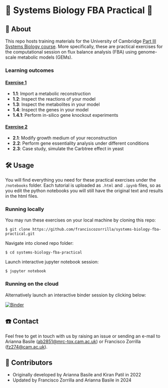 # 🦠 Systems Biology FBA Practical 🧬

## 📜 About

This repo hosts training materials for the University of Cambridge [Part III Systems Biology course](https://www.sysbiol.cam.ac.uk/Part%20III). More specifically, these are practical exercises for the computational session on flux balance analysis (FBA) using genome-scale metabolic models (GEMs).

### Learning outcomes

#### [Exercise 1](https://github.com/franciscozorrilla/systems-biology-fba-practical/blob/main/notebooks/1_fba.ipynb)
- **1.1**: Import a metabolic reconstruction
- **1.2**: Inspect the reactions of your model
- **1.3**: Inspect the metabolites in your model
- **1.4**: Inspect the genes in your model
- **1.4.1**: Perform in-silico gene knockout experiments

#### [Exercise 2](https://github.com/franciscozorrilla/systems-biology-fba-practical/blob/main/notebooks/2_fba.ipynb)
- **2.1**: Modify growth medium of your reconstruction
- **2.2**: Perform gene essentiality analysis under different conditions
- **2.3**: Case study, simulate the Carbtree effect in yeast

## 🛠️ Usage

You will find everything you need for these practical exercises under the `/notebooks` folder. Each tutorial is uploaded as `.html` and `.ipynb` files, so as you edit the python notebooks you will still have the original text and results in the html files. 

### Running locally

You may run these exercises on your local machine by cloning this repo:

```
$ git clone https://github.com/franciscozorrilla/systems-biology-fba-practical.git
```

Navigate into cloned repo folder:

```
$ cd systems-biology-fba-practical
```

Launch interactive jupyter notebook session:

```
$ jupyter notebook
```

### Running on the cloud 

Alternatively launch an interactive binder session by clicking below:

[![Binder](https://mybinder.org/badge_logo.svg)](https://mybinder.org/v2/gh/franciscozorrilla/systems-biology-fba-practical/HEAD)

## ☎️ Contact

Feel free to get in touch with us by raising an issue or sending an e-mail to Arianna Basile (ab2851@mrc-tox.cam.ac.uk) or Francisco Zorrilla (fz274@cam.ac.uk).

## 👷 Contributors

* Originally developed by Arianna Basile and Kiran Patil in 2022
* Updated by Francisco Zorrilla and Arianna Basile in 2024

